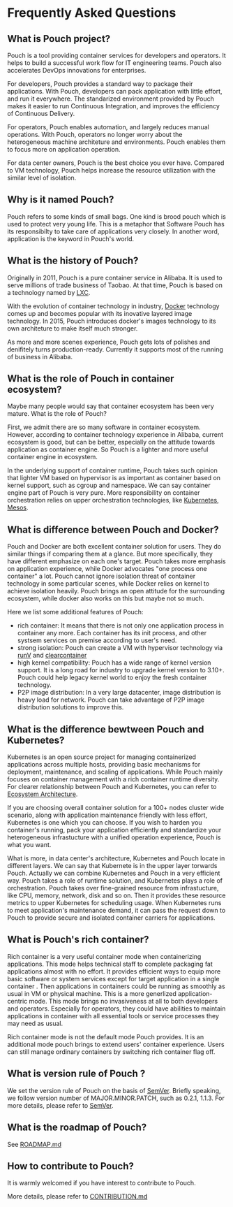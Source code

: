 # Frequently Asked Questions

## What is Pouch project?

Pouch is a tool providing container services for developers and operators. It helps to build a successful work flow for IT engineering teams. Pouch also accelerates DevOps innovations for enterprises.

For developers, Pouch provides a standard way to package their applications. With Pouch, developers can pack application with little effort, and run it everywhere. The standarized environment provided by Pouch makes it easier to run Continuous Integration, and improves the efficiency of Continuous Delivery. 

For operators, Pouch enables automation, and largely reduces manual operations. With Pouch, operators no longer worry about the heterogeneous machine architeture and environments. Pouch enables them to focus more on application operation.

For data center owners, Pouch is the best choice you ever have. Compared to VM technology, Pouch helps increase the resource utilization with the similar level of isolation.

## Why is it named Pouch?

Pouch refers to some kinds of small bags. One kind is brood pouch which is used to protect very young life. This is a metaphor that Software Pouch has its responsibilty to take care of applications very closely. In another word, application is the keyword in Pouch's world.

## What is the history of Pouch?

Originally in 2011, Pouch is a pure container service in Alibaba. It is used to serve millions of trade business of Taobao. At that time, Pouch is based on a technology named by [LXC](https://en.wikipedia.org/wiki/LXC). 

With the evolution of container technology in industry, [Docker](https://www.docker.com/) technology comes up and becomes popular with its inovative layered image technology. In 2015, Pouch introduces docker's images technology to its own architeture to make itself much stronger.

As more and more scenes experience, Pouch gets lots of polishes and denifitely turns production-ready. Currently it supports most of the running of business in Alibaba.

## What is the role of Pouch in container ecosystem?

Maybe many people would say that container ecosystem has been very mature. What is the role of Pouch?

First, we admit there are so many software in container ecosystem. However, according to container technology experience in Alibaba, current ecosystem is good, but can be better, especially on the attitude towards application as container engine. So Pouch is a lighter and more useful container engine in ecosystem. 

In the underlying support of container runtime, Pouch takes such opinion that lighter VM based on hypervisor is as important as container based on kernel support, such as cgroup and namespace. We can say container engine part of Pouch is very pure. More responsibility on container orchestration relies on upper orchestration technologies, like [Kubernetes](https://github.com/kubernetes/kubernetes), [Mesos](https://github.com/apache/mesos).

## What is difference between Pouch and Docker?

Pouch and Docker are both excellent container solution for users. They do similar things if comparing them at a glance. But more specifically, they have different emphasize on each one's target. Pouch takes more emphasis on application experience, while Docker advocates "one process one container" a lot. Pouch cannot ignore isolation threat of container technology in some particular scenes, while Docker relies on kernel to achieve isolation heavily. Pouch brings an open attitude for the surrounding ecosystem, while docker also works on this but maybe not so much. 

Here we list some additional features of Pouch: 

* rich container: It means that there is not only one application process in container any more. Each container has its init process, and other systsem services on premise according to user's need.
* strong isolation: Pouch can create a VM with hypervisor technology via [runV](https://github.com/hyperhq/runv) and [clearcontainer](https://github.com/clearcontainers/runtime)
* high kernel compatibility: Pouch has a wide range of kernel version support. It is a long road for industry to upgrade kernel version to 3.10+. Pouch could help legacy kernel world to enjoy the fresh container technology.
* P2P image distribution: In a very large datacenter, image distribution is heavy load for network. Pouch can take advantage of P2P image distribution solutions to improve this.

## What is the difference bewtween Pouch and Kubernetes?

Kubernetes is an open source project for managing containerized applications across multiple hosts, providing basic mechanisms for deployment, maintenance, and scaling of applications. While Pouch mainly focuses on container management with a rich container runtime diversity. For clearer relationship between Pouch and Kubernetes, you can refer to [Ecosystem Architecture](docs/architecture.md#ecosystem-architecture).

If you are choosing overall container solution for a 100+ nodes cluster wide scenario, along with application maintenance friendly with less effort, Kubernetes is one which you can choose. If you wish to harden you container's running, pack your application efficiently and standardize your heterogeneous infrastucture with a unified operation experience, Pouch is what you want.

What is more, in data center's architecture, Kubernetes and Pouch locate in different layers. We can say that Kubernete is in the upper layer torwards Pouch. Actually we can combine Kubernetes and Pouch in a very efficient way. Pouch takes a role of runtime solution, and Kubernetes plays a role of orchestration. Pouch takes over fine-grained resource from infrastucture, like CPU, memory, network, disk and so on. Then it provides these resource metrics to upper Kubernetes for scheduling usage. When Kubernetes runs to meet application's maintenance demand, it can pass the request down to Pouch to provide secure and isolated container carriers for applications.

## What is Pouch's rich container?

Rich container is a very useful container mode when containerizing applications. This mode helps technical staff to complete packaging fat applications almost with no effort. It provides efficient ways to equip more basic software or system services except for target application in a single container . Then applications in containers could be running as smoothly as usual in VM or physical machine. This is a more generlized application-centric mode. This mode brings no invasiveness at all to both developers and operators. Especially for operators, they could have abilities to maintain applications in container with all essential tools or service processes they may need as usual.

Rich container mode is not the default mode Pouch provides. It is an additional mode pouch brings to extend users' container experience. Users can still manage ordinary containers by switching rich container flag off.

## What is version rule of Pouch ?

We set the version rule of Pouch on the basis of [SemVer](http://semver.org/). Briefly speaking, we follow version number of MAJOR.MINOR.PATCH, such as 0.2.1, 1.1.3. For more details, please refer to [SemVer](http://semver.org/).

## What is the roadmap of Pouch?

See [ROADMAP.md](./ROADMAP.md)

## How to contribute to Pouch?

It is warmly welcomed if you have interest to contribute to Pouch.

More details, please refer to [CONTRIBUTION.md](./CONTRIBUTING.md)
